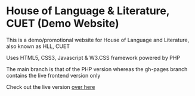 # House of Language & Literature, CUET (Demo Website)

This is a demo/promotional website for House of Language and Literature, also known as HLL, CUET

Uses HTML5, CSS3, Javascript & W3.CSS framework powered by PHP

The main branch is that of the PHP version whereas the gh-pages branch contains the live frontend version only

Check out the live version [over here](https://asifridwan.github.io/hllcuet/)
